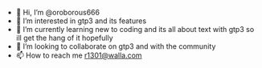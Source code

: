 - 👋 Hi, I’m @oroborous666
- 👀 I’m interested in gtp3 and its features
- 🌱 I’m currently learning new to coding and its all about text with gtp3 so ill get the hang of it hopefully
- 💞️ I’m looking to collaborate on gtp3 and with the community 
- 📫 How to reach me r1301@walla.com



<!---
oroborous666/oroborous666 is a ✨ special ✨ repository because its `README.md` (this file) appears on your GitHub profile.
You can click the Preview link to take a look at your changes.
--->

